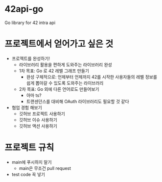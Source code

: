 # 42api-go
Go library for 42 intra api

# 프로젝트에서 얻어가고 싶은 것

- 프로젝트를 완성하기!
  - 라이브러리 활용을 편하게 도와주는 라이브러리 완성
  - 1차 목표: Go 로 42 레벨 그래프 만들기
    - 완성 구체적으로: 언제부터 언제까지 42를 시작한 사용자들의 레벨 정보를 쉽게 뽑아갈 수 있도록 도와주는 라이브러리
  - 2차 목표: Go 외에 다른 언어로도 만들어보기
    - 아마 ts?
    - 트랜센던스를 대비해 OAuth 라이브러리도 필요할 것 같다
- 협업 경험 해보기
  - 깃허브 프로젝트 사용하기
  - 깃허브 이슈 사용하기
  - 깃허브 액션 사용하기

# 프로젝트 규칙

- main에 푸시하지 말기
  - main은 무조건 pull request
- test code 꼭 넣기